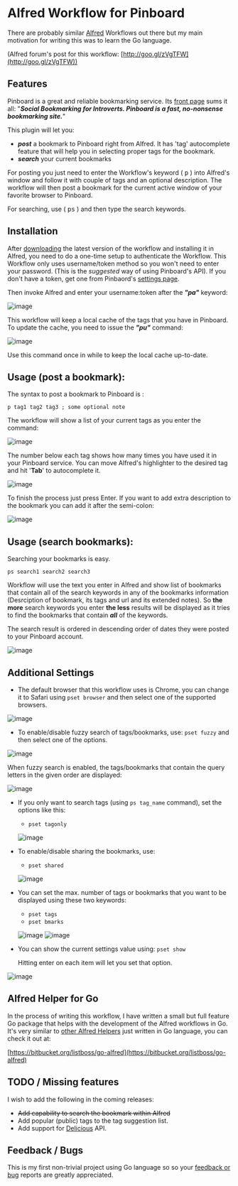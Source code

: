 # Alfred Workflow for Pinboard

There are probably similar [Alfred](http://www.alfredapp.com/) Workflows out there but my main motivation for writing this was to learn the Go language.

(Alfred forum's post for this workflow: [http://goo.gl/zVgTFW](http://goo.gl/zVgTFW))

## Features
Pinboard is a great and reliable bookmarking service. Its [front page](https://pinboard.in) sums it all:
"***Social Bookmarking for Introverts. Pinboard is a fast, no-nonsense bookmarking site.***"

This plugin will let you:

- _**post**_ a bookmark to Pinboard right from Alfred. It has 'tag' autocomplete feature that will help you in selecting proper tags for the bookmark.
- _**search**_ your current bookmarks

For posting you just need to enter the Workflow's keyword ( <kbd>p</kbd> ) into Alfred's window and follow it with couple of tags and an optional description. The workflow will then post a bookmark for the current active window of your favorite browser to Pinboard.

For searching, use ( <kbd>ps</kbd> ) and then type the search keywords.

## Installation
After [downloading](https://bitbucket.org/listboss/go-pinboard/downloads) the latest version of the workflow and installing it in Alfred, you need to do a one-time setup to authenticate the Workflow. This Workflow only uses username/token method so you won't need to enter your password. (This is the *suggested* way of using Pinboard's API).
If you don't have a token, get one from Pinbaord's [settings page](https://pinboard.in/settings/password).

Then invoke Alfred and enter your username:token after the ***"pa"*** keyword:

![image](https://bitbucket.org/listboss/go-pinboard/wiki/authentication.png)

This workflow will keep a local cache of the tags that you have in Pinboard. To update the cache, you need to issue the ***"pu"*** command:

![image](https://bitbucket.org/listboss/go-pinboard/wiki/update.png)

Use this command once in while to keep the local cache up-to-date.

## Usage (post a bookmark):
The syntax to post a bookmark to Pinboard is :

```
p tag1 tag2 tag3 ; some optional note
```

The workflow will show a list of your current tags as you enter the command:

![image](https://bitbucket.org/listboss/go-pinboard/wiki/tag-suggestion-1.png)

The number below each tag shows how many times you have used it in your Pinboard service.
You can move Alfred's highlighter to the desired tag and hit '**Tab**' to autocomplete it.

![image](https://bitbucket.org/listboss/go-pinboard/wiki/tag-suggestion-2.png)

To finish the process just press Enter.
If you want to add extra description to the bookmark you can add it after the semi-colon:

![image](https://bitbucket.org/listboss/go-pinboard/wiki/adding-notes.png)

## Usage (search bookmarks):
Searching your bookmarks is easy.

```
ps search1 search2 search3
```

Workflow will use the text you enter in Alfred and show list of bookmarks that contain all of the search keywords in any of the bookmarks information (Desrciption of bookmark, its tags and url and its extended notes). So **the more** search keywords you enter **the less** results will be displayed as it tries to find the bookmarks that contain ***all*** of the keywords.

The search result is ordered in descending order of dates they were posted to your Pinboard account.

![image](https://bitbucket.org/listboss/go-pinboard/wiki/bookmarks-search-results.png)

## Additional Settings
- The default browser that this workflow uses is Chrome, you can change it to Safari using
```pset browser``` and then select one of the supported browsers.

![image](https://bitbucket.org/listboss/go-pinboard/wiki/set-browser.png)

- To enable/disable fuzzy search of tags/bookmarks, use:
```pset fuzzy``` and then select one of the options.

![image](https://bitbucket.org/listboss/go-pinboard/wiki/set-fuzzy.png)

When fuzzy search is enabled, the tags/bookmarks that contain the query letters in the given order are displayed:

![image](https://bitbucket.org/listboss/go-pinboard/wiki/fuzzy-search-tags.png)

- If you only want to search tags (using ```ps tag_name``` command), set the options like this:
	- ```pset tagonly```

	![image](https://bitbucket.org/listboss/go-pinboard/wiki/tag_only.png)

- To enable/disable sharing the bookmarks, use:
	- ```pset shared```

	![image](https://bitbucket.org/listboss/go-pinboard/wiki/shared.png)

- You can set the max. number of tags or bookmarks that you want to be displayed using these two keywords:
	- ```pset tags```
	- ```pset bmarks```

	![image](https://bitbucket.org/listboss/go-pinboard/wiki/set-max-tags.png)
	![image](https://bitbucket.org/listboss/go-pinboard/wiki/set-max-bmarks.png)

- You can show the current settings value using:
```pset show```

	Hitting enter on each item will let you set that option.

![image](https://bitbucket.org/listboss/go-pinboard/wiki/set-show.png)

## Alfred Helper for Go
In the process of writing this workflow, I have written a small but full feature Go package that helps with the development of the Alfred workflows in Go. It's very similar to [other Alfred Helpers](http://dferg.us/workflows-class/) just written in Go language, you can check it out at:

[https://bitbucket.org/listboss/go-alfred](https://bitbucket.org/listboss/go-alfred)

## TODO / Missing features

I wish to add the following in the coming releases:

- ~~Add capability to search the bookmark within Alfred~~
- Add popular (public) tags to the tag suggestion list.
- Add support for [Delicious](https://delicious.com/) API.


## Feedback / Bugs
This is my first non-trivial project using Go language so so your [feedback or bug](https://bitbucket.org/listboss/go-pinboard/issues?status=new&status=open) reports are greatly appreciated.

